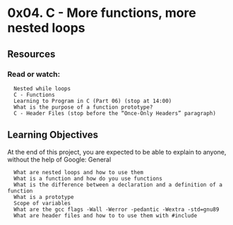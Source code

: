 # 0x04. C - More functions, more nested loops

## Resources

### Read or watch:

  ````
    Nested while loops
    C - Functions
    Learning to Program in C (Part 06) (stop at 14:00)
    What is the purpose of a function prototype?
    C - Header Files (stop before the “Once-Only Headers” paragraph)
  ````

## Learning Objectives

At the end of this project, you are expected to be able to explain to anyone, without the help of Google:
General

  ````
    What are nested loops and how to use them
    What is a function and how do you use functions
    What is the difference between a declaration and a definition of a function
    What is a prototype
    Scope of variables
    What are the gcc flags -Wall -Werror -pedantic -Wextra -std=gnu89
    What are header files and how to to use them with #include
  ````


